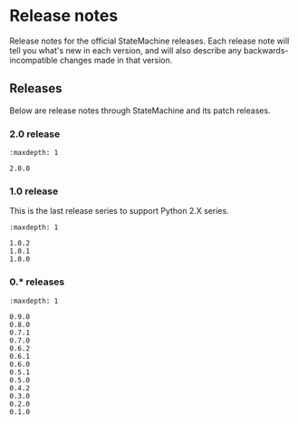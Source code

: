 # Release notes


Release notes for the official StateMachine releases.
Each release note will tell you what's new in each version, and will also describe any backwards-incompatible changes made in that version.


## Releases

Below are release notes through StateMachine and its patch releases.

###  2.0 release

```{toctree}
:maxdepth: 1

2.0.0

```


###  1.0 release

This is the last release series to support Python 2.X series.

```{toctree}
:maxdepth: 1

1.0.2
1.0.1
1.0.0

```

###  0.* releases

```{toctree}
:maxdepth: 1

0.9.0
0.8.0
0.7.1
0.7.0
0.6.2
0.6.1
0.6.0
0.5.1
0.5.0
0.4.2
0.3.0
0.2.0
0.1.0

```
